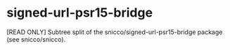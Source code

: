 # signed-url-psr15-bridge
[READ ONLY] Subtree split of the snicco/signed-url-psr15-bridge package (see snicco/snicco).
